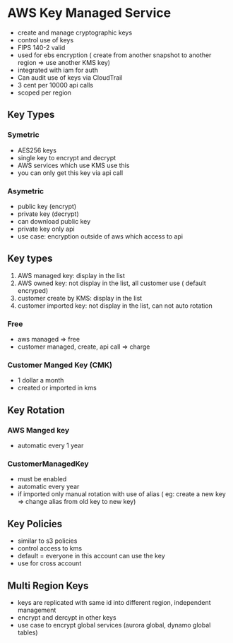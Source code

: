 # AWS Key Managed Service
- create and manage cryptographic keys
- control use of keys
- FIPS 140-2 valid
- used for ebs encryption ( create from another snapshot to another region => use another KMS key)
- integrated with iam for auth
- Can audit use of keys via CloudTrail
- 3 cent per 10000 api calls
- scoped per region
## Key Types

### Symetric
- AES256 keys
- single key to encrypt and decrypt
- AWS services which use KMS use this
- you can only get this key via api call

### Asymetric
- public key (encrypt)
- private key (decrypt)
- can download public key
- private key only api
- use case: encryption outside of aws which access to api
## Key types
1. AWS managed key: display in the list
2. AWS owned key: not display in the list, all customer use ( default encryped) 
3. customer create by KMS: display in the list
4. customer imported key:  not display in the list, can not auto rotation



### Free
- aws managed => free
- customer managed, create, api call => charge 
### Customer Manged Key (CMK)
- 1 dollar a month
- created or imported in kms

## Key Rotation

### AWS Manged key
- automatic every 1 year

### CustomerManagedKey
- must be enabled
- automatic every year
- if imported only manual rotation with use of alias ( eg: create a new key => change alias from old key to new key)

## Key Policies
- similar to s3 policies
- control access to kms
- default = everyone in this account can use the key
- use for cross account

## Multi Region Keys
- keys are replicated with same id into different region, independent management
- encrypt and dercypt in other keys
- use case to encrypt global services (aurora global, dynamo global tables)
